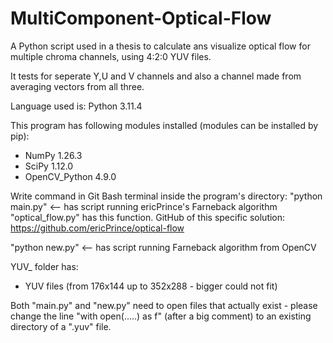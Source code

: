# MultiComponent-Optical-Flow
A Python script used in a thesis to calculate ans visualize optical flow for multiple chroma channels, using 4:2:0 YUV files.

It tests for seperate Y,U and V channels and also a channel made from averaging vectors from all three.

Language used is:
Python 3.11.4

This program has following modules installed (modules can be installed by pip):
- NumPy 1.26.3
- SciPy 1.12.0
- OpenCV_Python 4.9.0

Write command in Git Bash terminal inside the program's directory:
"python main.py" <-- has script running ericPrince's Farneback algorithm
"optical_flow.py" has this function. 
GitHub of this specific solution: https://github.com/ericPrince/optical-flow 

"python new.py" <--  has script running Farneback algorithm from OpenCV


YUV_ folder has:
- YUV files (from 176x144 up to 352x288 - bigger could not fit)

Both "main.py" and "new.py" need to open files that actually exist -
please change the line "with open(.....) as f" (after a big comment) to an existing directory of a ".yuv" file.
